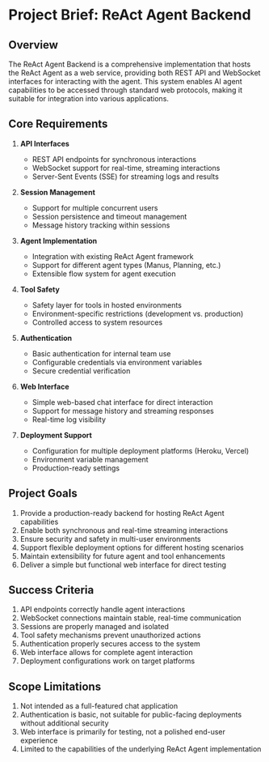# Project Brief: ReAct Agent Backend

## Overview

The ReAct Agent Backend is a comprehensive implementation that hosts the ReAct Agent as a web service, providing both REST API and WebSocket interfaces for interacting with the agent. This system enables AI agent capabilities to be accessed through standard web protocols, making it suitable for integration into various applications.

## Core Requirements

1. **API Interfaces**
   - REST API endpoints for synchronous interactions
   - WebSocket support for real-time, streaming interactions
   - Server-Sent Events (SSE) for streaming logs and results

2. **Session Management**
   - Support for multiple concurrent users
   - Session persistence and timeout management
   - Message history tracking within sessions

3. **Agent Implementation**
   - Integration with existing ReAct Agent framework
   - Support for different agent types (Manus, Planning, etc.)
   - Extensible flow system for agent execution

4. **Tool Safety**
   - Safety layer for tools in hosted environments
   - Environment-specific restrictions (development vs. production)
   - Controlled access to system resources

5. **Authentication**
   - Basic authentication for internal team use
   - Configurable credentials via environment variables
   - Secure credential verification

6. **Web Interface**
   - Simple web-based chat interface for direct interaction
   - Support for message history and streaming responses
   - Real-time log visibility

7. **Deployment Support**
   - Configuration for multiple deployment platforms (Heroku, Vercel)
   - Environment variable management
   - Production-ready settings

## Project Goals

1. Provide a production-ready backend for hosting ReAct Agent capabilities
2. Enable both synchronous and real-time streaming interactions
3. Ensure security and safety in multi-user environments
4. Support flexible deployment options for different hosting scenarios
5. Maintain extensibility for future agent and tool enhancements
6. Deliver a simple but functional web interface for direct testing

## Success Criteria

1. API endpoints correctly handle agent interactions
2. WebSocket connections maintain stable, real-time communication
3. Sessions are properly managed and isolated
4. Tool safety mechanisms prevent unauthorized actions
5. Authentication properly secures access to the system
6. Web interface allows for complete agent interaction
7. Deployment configurations work on target platforms

## Scope Limitations

1. Not intended as a full-featured chat application
2. Authentication is basic, not suitable for public-facing deployments without additional security
3. Web interface is primarily for testing, not a polished end-user experience
4. Limited to the capabilities of the underlying ReAct Agent implementation
